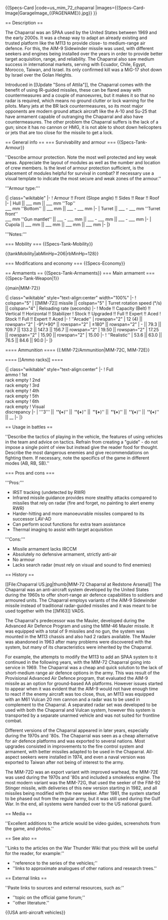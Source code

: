 {{Specs-Card
|code=us_mim_72_chaparral
|images={{Specs-Card-Image|GarageImage_{{PAGENAME}}.jpg}}
}}

== Description ==
<!-- ''In the description, the first part should be about the history of the creation and combat usage of the vehicle, as well as its key features. In the second part, tell the reader about the ground vehicle in the game. Insert a screenshot of the vehicle, so that if the novice player does not remember the vehicle by name, he will immediately understand what kind of vehicle the article is talking about.'' -->
The Chaparral was an SPAA used by the United States between 1969 and the early 2000s. It was a cheap way to adapt an already existing and trusted platform like the M113 to provide close- to medium-range air defence. For this, the AIM-9 Sidewinder missile was used, with different seekers and engines being installed over the years in order to provide better target acquisition, range, and reliability. The Chaparral also saw medium success in international markets, serving with Ecuador, Chile, Egypt, Morocco, Taiwan, and Israel. Its only confirmed kill was a MiG-17 shot down by Israel over the Golan Heights.

Introduced in [[Update "Sons of Attila"]], the Chaparral comes with the benefit of using IR-guided missiles, these can be flared away with countermeasures and a couple of manoeuvres, but it makes it so that no radar is required, which means no ground clutter or lock warning for the pilots. Many jets at the BR lack countermeasures, so its most major opponents are modern ground attack aircraft like the A-10 and Su-25 that have armament capable of outranging the Chaparral and also have countermeasures. The other problem the Chaparral suffers is the lack of a gun; since it has no cannon or HMG, it is not able to shoot down helicopters or jets that are too close for the missile to get a lock.

== General info ==
=== Survivability and armour ===
{{Specs-Tank-Armour}}
<!-- ''Describe armour protection. Note the most well protected and key weak areas. Appreciate the layout of modules as well as the number and location of crew members. Is the level of armour protection sufficient, is the placement of modules helpful for survival in combat? If necessary use a visual template to indicate the most secure and weak zones of the armour.'' -->
''Describe armour protection. Note the most well protected and key weak areas. Appreciate the layout of modules as well as the number and location of crew members. Is the level of armour protection sufficient, is the placement of modules helpful for survival in combat? If necessary use a visual template to indicate the most secure and weak zones of the armour.''

'''Armour type:''' <!-- The types of armour present on the vehicle and their general locations -->
<!-- Example: * Rolled homogeneous armour (Front, Side, Rear, Hull roof)
* Cast homogeneous armour (Turret, Transmission area) -->

{| class="wikitable"
|-
! Armour !! Front (Slope angle) !! Sides !! Rear !! Roof
|-
| Hull || ___ mm || ___ mm ''Top'' <br> ___ mm ''Bottom'' || ___ mm || ___ - ___ mm
|-
| Turret || ___ - ___ mm ''Turret front'' <br> ___ mm ''Gun mantlet'' || ___ - ___ mm || ___ - ___ mm || ___ - ___ mm
|-
| Cupola || ___ mm || ___ mm || ___ mm || ___ mm
|-
|}

'''Notes:''' <!-- Any additional notes which the user needs to be aware of -->
<!-- Example: * Suspension wheels are 20 mm thick, tracks are 30 mm thick, and torsion bars are 60 mm thick. -->

=== Mobility ===
{{Specs-Tank-Mobility}}
<!-- ''Write about the mobility of the ground vehicle. Estimate the specific power and manoeuvrability, as well as the maximum speed forwards and backwards.'' -->

{{tankMobility|abMinHp=206|rbMinHp=128}}

=== Modifications and economy ===
{{Specs-Economy}}

== Armaments ==
{{Specs-Tank-Armaments}}
=== Main armament ===
{{Specs-Tank-Weapon|1}}
<!-- ''Give the reader information about the characteristics of the main gun. Assess its effectiveness in a battle based on the reloading speed, ballistics and the power of shells. Do not forget about the flexibility of the fire, that is how quickly the cannon can be aimed at the target, open fire on it and aim at another enemy. Add a link to the main article on the gun: <code><nowiki>{{main|Name of the weapon}}</nowiki></code>. Describe in general terms the ammunition available for the main gun. Give advice on how to use them and how to fill the ammunition storage.'' -->
{{main|MIM-72}}

{| class="wikitable" style="text-align:center" width="100%"
|-
! colspan="5" | [[MIM-72]] missile || colspan="5" | Turret rotation speed (°/s) || colspan="4" | Reloading rate (seconds)
|-
! Mode !! Capacity (Belt) !! Vertical !! Horizontal !! Stabilizer
! Stock !! Upgraded !! Full !! Expert !! Aced
! Stock !! Full !! Expert !! Aced
|-
! ''Arcade''
| rowspan="2" | 12 (4) || rowspan="2" | -9°/+90° || rowspan="2" | ±180° || rowspan="2" | - || 79.3 || 109.7 || 133.2 || 147.3 || 156.7 || rowspan="2" | 19.50 || rowspan="2" | 17.25 || rowspan="2" | 15.90 || rowspan="2" | 15.00
|-
! ''Realistic''
| 53.6 || 63.0 || 76.5 || 84.6 || 90.0
|-
|}

==== Ammunition ====
{{:MIM-72/Ammunition|MIM-72C, MIM-72E}}

==== [[Ammo racks]] ====
<!-- [[File:Ammoracks_{{PAGENAME}}.png|right|thumb|x250px|[[Ammo racks]] of the {{PAGENAME}}]] -->
<!-- '''Last updated:''' -->
{| class="wikitable" style="text-align:center"
|-
! Full<br>ammo
! 1st<br>rack empty
! 2nd<br>rack empty
! 3rd<br>rack empty
! 4th<br>rack empty
! 5th<br>rack empty
! 6th<br>rack empty
! Visual<br>discrepancy
|-
| '''3''' || __&nbsp;''(+__)'' || __&nbsp;''(+__)'' || __&nbsp;''(+__)'' || __&nbsp;''(+__)'' || __&nbsp;''(+__)'' || __&nbsp;''(+__)'' || __
|-
|}

== Usage in battles ==
<!-- ''Describe the tactics of playing in the vehicle, the features of using vehicles in the team and advice on tactics. Refrain from creating a "guide" - do not impose a single point of view but instead give the reader food for thought. Describe the most dangerous enemies and give recommendations on fighting them. If necessary, note the specifics of the game in different modes (AB, RB, SB).'' -->
''Describe the tactics of playing in the vehicle, the features of using vehicles in the team and advice on tactics. Refrain from creating a "guide" - do not impose a single point of view but instead give the reader food for thought. Describe the most dangerous enemies and give recommendations on fighting them. If necessary, note the specifics of the game in different modes (AB, RB, SB).''

=== Pros and cons ===
<!-- ''Summarise and briefly evaluate the vehicle in terms of its characteristics and combat effectiveness. Mark its pros and cons in a bulleted list. Try not to use more than 6 points for each of the characteristics. Avoid using categorical definitions such as "bad", "good" and the like - use substitutions with softer forms such as "inadequate" and "effective".'' -->

'''Pros:'''

* IRST tracking (undetected by RWR)
* Infrared missile guidance provides more stealthy attacks compared to missiles that rely on radar (fire and forget, no painting to alert enemy RWR)
* Harder-hitting and more manoeuvrable missiles compared to its successor LAV-AD
* Can perform scout functions for extra team assistance
* Thermal imaging to assist with target acquisition

'''Cons:'''

* Missile armament lacks IRCCM
* Absolutely no defensive armament, strictly anti-air
* No armour
* Lacks search radar (must rely on visual and sound to find enemies)

== History ==
<!-- ''Describe the history of the creation and combat usage of the vehicle in more detail than in the introduction. If the historical reference turns out to be too long, take it to a separate article, taking a link to the article about the vehicle and adding a block "/History" (example: <nowiki>https://wiki.warthunder.com/(Vehicle-name)/History</nowiki>) and add a link to it here using the <code>main</code> template. Be sure to reference text and sources by using <code><nowiki><ref></ref></nowiki></code>, as well as adding them at the end of the article with <code><nowiki><references /></nowiki></code>. This section may also include the vehicle's dev blog entry (if applicable) and the in-game encyclopedia description (under <code><nowiki>=== In-game description ===</nowiki></code>, also if applicable).'' -->
[[File:Chaparral US.jpg|thumb|MIM-72 Chaparral at Redstone Arsenal]]
The Chaparral was an anti-aircraft system developed by the United States during the 1960s to offer short-range air defence capabilities to soldiers and armoured units. The Chaparral employs variants of the AIM-9 Sidewinder missile instead of traditional radar-guided missiles and it was meant to be used together with the [[M163]] VADS.

The Chaparral's predecessor was the Mauler, developed during the Advanced Air Defence Program and using the MIM-46 Mauler missile. It was equipped with a total of 9 missiles and no gun, the system was mounted in the M113 chassis and also had 2 radars available. The Mauler was abandoned in 1963 after many problems were discovered with the system, but many of its characteristics were inherited by the Chaparral.

For example, the attempts to modify the M113 to add an SPAA system to it continued in the following years, with the MIM-72 Chaparral going into service in 1969. The Chaparral was a cheap and quick solution to the lack of short-medium range air defence options in the army. This was result of the Provisional Advanced Air Defence program, that evaluated the AIM-9 missile as an option for ground-based AA platforms. However issues started to appear when it was evident that the AIM-9 would not have enough time to react if the enemy aircraft was too close, thus, an M113 was equipped with an M61 Vulcan 20 mm cannon and a radar was to be used in complement to the Chaparral. A separated radar set was developed to be used with both the Chaparral and Vulcan system, however this system is transported by a separate unarmed vehicle and was not suited for frontline combat.

Different versions of the Chaparral appeared in later years, especially during the 1970s and '80s. The Chaparral was seen as a cheap alternative for air defence platforms and was exported to several nations. Most upgrades consisted in improvements to the fire control system and armament, with better missiles adapted to be used in the Chaparral. All-aspect seekers were installed in 1974, and even a naval version was exported to Taiwan after not being of interest to the army.

The MIM-72D was an export variant with improved warhead, the MIM-72E was used during the 1970s and '80s and included a smokeless engine. The most modern variant was the MIM-72G, that used the seeker of the FIM-92 Stinger missile, with deliveries of this new version starting in 1982, and all missiles being modified with the new seeker. After 1981, the system started to be phased out from the regular army, but it was still used during the Gulf War. In the end, all systems were handed over to the US national guard.

== Media ==
<!-- ''Excellent additions to the article would be video guides, screenshots from the game, and photos.'' -->
''Excellent additions to the article would be video guides, screenshots from the game, and photos.''

== See also ==
<!-- ''Links to the articles on the War Thunder Wiki that you think will be useful for the reader, for example:''
* ''reference to the series of the vehicles;''
* ''links to approximate analogues of other nations and research trees.'' -->
''Links to the articles on the War Thunder Wiki that you think will be useful for the reader, for example:''

* ''reference to the series of the vehicles;''
* ''links to approximate analogues of other nations and research trees.''

== External links ==
<!-- ''Paste links to sources and external resources, such as:''
* ''topic on the official game forum;''
* ''other literature.'' -->
''Paste links to sources and external resources, such as:''

* ''topic on the official game forum;''
* ''other literature.''

{{USA anti-aircraft vehicles}}